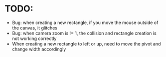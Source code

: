# TODO:

- Bug: when creating a new rectangle, if you move the mouse outside of the canvas, it glitches
- Bug: when camera zoom is != 1, the collision and rectangle creation is not working correctly
- When creating a new rectangle to left or up, need to move the pivot and change width accordingly
